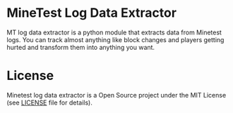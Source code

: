 # MineTest Log Data Extractor
MT log data extractor is a python module that extracts data from Minetest logs. You can track almost anything like block changes and players getting hurted and transform them into anything you want.
# License
Minetest log data extractor is a Open Source project under the MIT License (see [LICENSE](./LICENSE) file for details).
